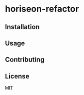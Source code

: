 # horiseon-refactor


## Installation



## Usage



## Contributing



## License

[MIT](https://choosealicense.com/licenses/mit/)